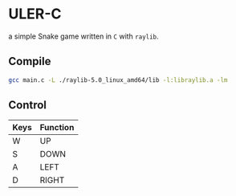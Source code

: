 # ULER-C

a simple Snake game written in `C` with `raylib`.

## Compile
```sh
gcc main.c -L ./raylib-5.0_linux_amd64/lib -l:libraylib.a -lm
```

## Control

| Keys | Function |
|------|----------|
| W    | UP       |
| S    | DOWN     |
| A    | LEFT     |
| D    | RIGHT    |
